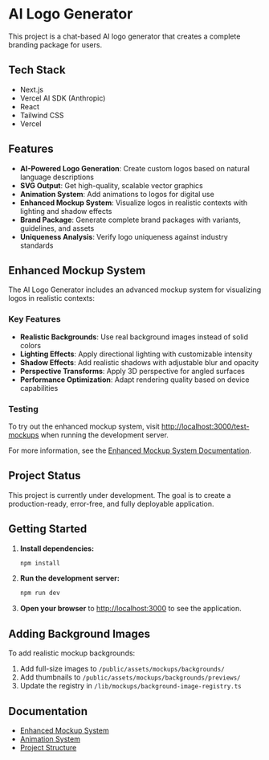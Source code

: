 # AI Logo Generator

This project is a chat-based AI logo generator that creates a complete branding package for users.

## Tech Stack

- Next.js
- Vercel AI SDK (Anthropic)
- React
- Tailwind CSS
- Vercel

## Features

- **AI-Powered Logo Generation**: Create custom logos based on natural language descriptions
- **SVG Output**: Get high-quality, scalable vector graphics
- **Animation System**: Add animations to logos for digital use
- **Enhanced Mockup System**: Visualize logos in realistic contexts with lighting and shadow effects
- **Brand Package**: Generate complete brand packages with variants, guidelines, and assets
- **Uniqueness Analysis**: Verify logo uniqueness against industry standards

## Enhanced Mockup System

The AI Logo Generator includes an advanced mockup system for visualizing logos in realistic contexts:

### Key Features

- **Realistic Backgrounds**: Use real background images instead of solid colors
- **Lighting Effects**: Apply directional lighting with customizable intensity
- **Shadow Effects**: Add realistic shadows with adjustable blur and opacity
- **Perspective Transforms**: Apply 3D perspective for angled surfaces
- **Performance Optimization**: Adapt rendering quality based on device capabilities

### Testing

To try out the enhanced mockup system, visit [http://localhost:3000/test-mockups](http://localhost:3000/test-mockups) when running the development server.

For more information, see the [Enhanced Mockup System Documentation](./docs/ENHANCED_MOCKUP_SYSTEM.md).

## Project Status

This project is currently under development. The goal is to create a production-ready, error-free, and fully deployable application.

## Getting Started

1. **Install dependencies:**

   ```bash
   npm install
   ```

2. **Run the development server:**

   ```bash
   npm run dev
   ```

3. **Open your browser** to [http://localhost:3000](http://localhost:3000) to see the application.

## Adding Background Images

To add realistic mockup backgrounds:

1. Add full-size images to `/public/assets/mockups/backgrounds/`
2. Add thumbnails to `/public/assets/mockups/backgrounds/previews/`
3. Update the registry in `/lib/mockups/background-image-registry.ts`

## Documentation

- [Enhanced Mockup System](./docs/ENHANCED_MOCKUP_SYSTEM.md)
- [Animation System](./docs/archive/ANIMATION_SYSTEM.md)
- [Project Structure](./docs/archive/PROJECT_STRUCTURE.md)
